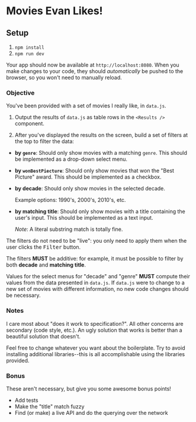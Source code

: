 # Movies Evan Likes!

## Setup

1. `npm install`
1. `npm run dev`

Your app should now be available at `http://localhost:8080`. When you make
changes to your code, they should *automatically* be pushed to the browser, so
you won't need to manually reload.

### Objective

You've been provided with a set of movies I really like, in `data.js`.

1. Output the results of `data.js` as table rows in the `<Results />`
  component.

1. After you've displayed the results on the screen, build a set of filters at
  the top to filter the data:

  - **by `genre`**: Should only show movies with a matching `genre`. This
    should be implemented as a drop-down select menu.
  - **by `wonBestPiecture`**: Should only show movies that won the
    "Best Picture" award. This should be implemented as a checkbox.
  - **by decade**: Should only show movies in the selected decade.

    Example options: 1990's, 2000's, 2010's, etc.
  - **by matching title**: Should only show movies with a title containing the
    user's input. This should be implemented as a text input.

    *Note*: A literal substring match is totally fine.

  The filters do not need to be "live": you only need to apply them when the
  user clicks the <kbd>Filter</kbd> button.

  The filters **MUST** be additive: for example, it must be possible to filter
  by both **decade** and **matching title**.

  Values for the select menus for "decade" and "genre" **MUST** compute their
  values from the data presented in `data.js`. If `data.js` were to change to
  a new set of movies with different information, no new code changes should
  be necessary.

### Notes

I care most about "does it work to specification?". All other concerns are
secondary (code style, etc.). An ugly solution that works is better than a
beautiful solution that doesn't.

Feel free to change whatever you want about the boilerplate. Try to avoid
installing additional libraries--this is all accomplishable using the libraries
provided.

### Bonus

These aren't necessary, but give you some awesome bonus points!

- Add tests
- Make the "title" match fuzzy
- Find (or make) a live API and do the querying over the network
